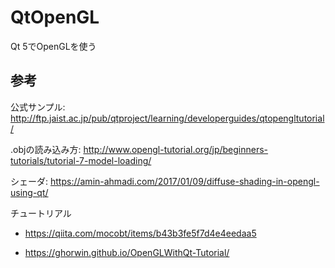 # QtOpenGL
Qt 5でOpenGLを使う

## 参考
公式サンプル: http://ftp.jaist.ac.jp/pub/qtproject/learning/developerguides/qtopengltutorial/

.objの読み込み方: http://www.opengl-tutorial.org/jp/beginners-tutorials/tutorial-7-model-loading/

シェーダ: https://amin-ahmadi.com/2017/01/09/diffuse-shading-in-opengl-using-qt/

チュートリアル

+ https://qiita.com/mocobt/items/b43b3fe5f7d4e4eedaa5

+ https://ghorwin.github.io/OpenGLWithQt-Tutorial/

